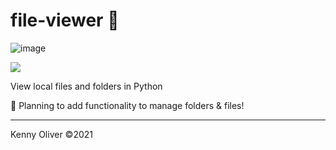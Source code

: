 # file-viewer :floppy_disk:

![image](https://www.codefactor.io/repository/github/KennyOliver/file-viewer/badge?style=for-the-badge)

[![](https://repl.it/badge/github/KennyOliver/file-viewer)](https://repl.it/@KennyOliver/file-viewer)

View local files and folders in Python

:memo: Planning to add functionality to manage folders & files!

---
Kenny Oliver ©2021
